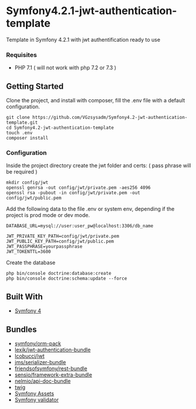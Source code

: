# Symfony4.2.1-jwt-authentication-template

Template in Symfony 4.2.1 with jwt authentification ready to use

### Requisites

* PHP 7.1 ( will not work with php 7.2 or 7.3 )

## Getting Started

Clone the project, and install with composer, fill the .env file with a default configuration.

```
git clone https://github.com/VGzsysadm/Symfony4.2-jwt-authentication-template.git
cd Symfony4.2-jwt-authentication-template
touch .env
composer install
```
### Configuration

Inside the project directory create the jwt folder and certs: ( pass phrase will be required )

```
mkdir config/jwt
openssl genrsa -out config/jwt/private.pem -aes256 4096
openssl rsa -pubout -in config/jwt/private.pem -out config/jwt/public.pem
```
Add the following data to the file .env or system env, depending if the project is prod mode or dev mode.

```
DATABASE_URL=mysql://user:user_pw@localhost:3306/db_name
```
```
JWT_PRIVATE_KEY_PATH=config/jwt/private.pem
JWT_PUBLIC_KEY_PATH=config/jwt/public.pem
JWT_PASSPHRASE=yourpassphrase
JWT_TOKENTTL=3600
```
Create the database

```
php bin/console doctrine:database:create
php bin/console doctrine:schema:update --force
```
## Built With

* [Symfony 4](https://symfony.com/doc/current/index.html)

## Bundles

* [symfony/orm-pack](https://github.com/symfony/orm-pack)
* [lexik/jwt-authentication-bundle](https://github.com/lexik/LexikJWTAuthenticationBundle)
* [lcobucci/jwt](https://github.com/lcobucci/jwt)
* [jms/serializer-bundle](https://github.com/schmittjoh/JMSSerializerBundle)
* [friendsofsymfony/rest-bundle](https://github.com/FriendsOfSymfony/FOSRestBundle)
* [sensio/framework-extra-bundle](https://github.com/sensiolabs/SensioFrameworkExtraBundle)
* [nelmio/api-doc-bundle](https://github.com/nelmio/NelmioApiDocBundle)
* [twig](https://github.com/twigphp/Twig)
* [Symfony Assets](https://github.com/symfony/asset)
* [Symfony validator](https://github.com/symfony/validator)



